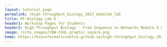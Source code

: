 ```yaml
---
layout: tutorial_page
permalink: /high-throughput_biology_2017_module6_lab
title: HT-Biology Lab 6
header1: Workshop Pages for Students
header2: High-Throughput Biology - From Sequence to Networks Module 6 Lab
image: /site_images/CBW-CSHL-graphic-square.png
home: https://bioinformaticsdotca.github.io/high-throughput_biology_2017
---
```

